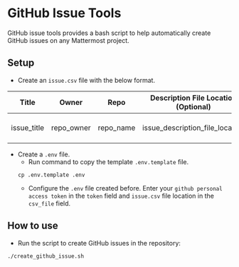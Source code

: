 # GitHub Issue Tools

GitHub issue tools provides a bash script to help automatically create GitHub issues on any Mattermost project.

## Setup

- Create an `issue.csv` file with the below format.  

| Title | Owner | Repo | Description File Location (Optional) | Labels (Optional) | Milestone (Optional) |
| --- | --- | --- | --- | --- | --- |  
| issue_title | repo_owner | repo_name | issue_description_file_location | issue_labels (separated by `|`) | issue_milestone |
- Create a `.env` file.
    - Run command to copy the template `.env.template` file.
    ```
    cp .env.template .env
    ```
    - Configure the `.env` file created before. Enter your `github personal access token` in the `token` field and `issue.csv` file location in the `csv_file` field.

## How to use
- Run the script to create GitHub issues in the repository:
```
./create_github_issue.sh
```
